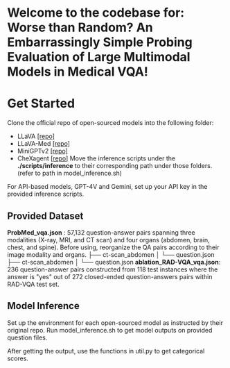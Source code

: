 # Welcome to the codebase for: Worse than Random? An Embarrassingly Simple Probing Evaluation of Large Multimodal Models in Medical VQA!


# Get Started

Clone the official repo of open-sourced models into the following folder:
* LLaVA [[repo]](https://github.com/haotian-liu/LLaVA)
* LLaVA-Med [[repo]](https://github.com/microsoft/LLaVA-Med)
* MiniGPTv2 [[repo]](https://github.com/Vision-CAIR/MiniGPT-4)
* CheXagent [[repo]](https://github.com/Stanford-AIMI/CheXagent)
Move the inference scripts under the **./scripts/inference** to their corresponding path under those folders. (refer to path in model_inference.sh)

For API-based models, GPT-4V and Gemini, set up your API key in the provided inference scripts.

## Provided Dataset

**ProbMed_vqa.json** : 57,132 question-answer pairs spanning three modalities (X-ray, MRI, and CT scan) and four organs (abdomen, brain, chest, and spine). Before using, reorganize the QA pairs according to their image modality and organs.
├── ct-scan_abdomen
│   └── question.json
├── ct-scan_abdomen
│   └── question.json
**ablation_RAD-VQA_vqa.json**: 236 question-answer pairs constructed from 118 test instances where the answer is "yes" out of 272 closed-ended question-answers pairs within RAD-VQA test set.

## Model Inference

Set up the environment for each open-sourced model as instructed by their original repo. Run model_inference.sh to get model outputs on provided question files.

After getting the output, use the functions in util.py to get categorical scores.